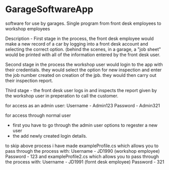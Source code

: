 # GarageSoftwareApp
software for use by garages. Single program from front desk employees to workshop employees

Description -
First stage in the process, the front desk employee would make a new record of a car by logging into a front desk account and selecting the correct option. (behind the scenes, in a garage, a "job sheet" would be printed with all of the information entered by the front desk user. 

Second stage in the process the workshop user would login to the app with their credentials. they would select the option for new inspection and enter the job number created on creation of the jpb. they would then carry out their inspection report. 

Third stage - the front desk user logs in and inspects the report given by the workshop user in preperation to call the customer.


for access as an admin user:
Username - Admin123
Password - Admin321

for access through normal user 
- first you have to go through the admin user options to regester a new user
- the add newly created login details.

to skip above process i have made exampleProfile.cs which allows you to pass through the process with:
Username - JD1990 (workshop employee)
Password - 123
and exampleProfile2.cs which allows you to pass through the process with:
Username - JD1991 (fornt desk employee)
Password - 321
